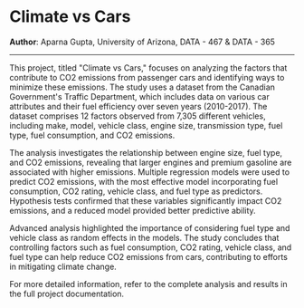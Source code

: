 # Climate vs Cars

**Author**: Aparna Gupta, University of Arizona, DATA - 467 & DATA - 365

---

This project, titled "Climate vs Cars," focuses on analyzing the factors that contribute to CO2 emissions from passenger cars and identifying ways to minimize these emissions. The study uses a dataset from the Canadian Government's Traffic Department, which includes data on various car attributes and their fuel efficiency over seven years (2010-2017). The dataset comprises 12 factors observed from 7,305 different vehicles, including make, model, vehicle class, engine size, transmission type, fuel type, fuel consumption, and CO2 emissions.

The analysis investigates the relationship between engine size, fuel type, and CO2 emissions, revealing that larger engines and premium gasoline are associated with higher emissions. Multiple regression models were used to predict CO2 emissions, with the most effective model incorporating fuel consumption, CO2 rating, vehicle class, and fuel type as predictors. Hypothesis tests confirmed that these variables significantly impact CO2 emissions, and a reduced model provided better predictive ability.

Advanced analysis highlighted the importance of considering fuel type and vehicle class as random effects in the models. The study concludes that controlling factors such as fuel consumption, CO2 rating, vehicle class, and fuel type can help reduce CO2 emissions from cars, contributing to efforts in mitigating climate change.

For more detailed information, refer to the complete analysis and results in the full project documentation.
